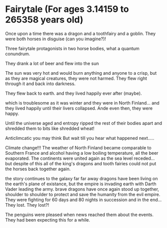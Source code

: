 
# Fairytale (For ages 3.14159 to 265358 years old)

Once upon a time there was a dragon and a toothfairy and a goblin.
They were both horses in disguise (can you imagine?)!

Three fairytale protagonists in two horse bodies, what a quantum conundrum.

They drank a lot of beer and flew into the sun

The sun was very hot and would burn anything and anyone to a crisp, but as they are magical creatures, they were not harmed.
They flew right through it and back into darkness.


They flew back to earth.
and they lived happily ever after (maybe).

which is troublesome as it was winter and they were in North Finland...
and they lived happily until their livers collapsed. Ande even then, they were happy.


Until the universe aged and entropy ripped the rest of 
their bodies apart and shredded them to bits like shredded wheat!

Anticlimcatic you may think But wait till you hear what happened next.....

Climate change!!! The weather of North Finland became comparable to Southern France and alcohol having a low boiling temperature, all the beer evaporated. The continents were united again as the sea level receded... but despite of this all of the king's dragons and tooth fairies could not put the horses back together again.

the story continues to the galaxy far far away
dragons have been living on the earth's plane of existance, but the empire is invading earth with Darth Vader leading the army. brave dragons have once again stood up together, shoulder to shoulder to protect and save the humanity from the evil empire. They were fighting for 60 days and 80 nights in succession and in the end... 
They lost. They lost?!

The penguins were pleased when news reached them about the events. They had been expecting this for a while.
